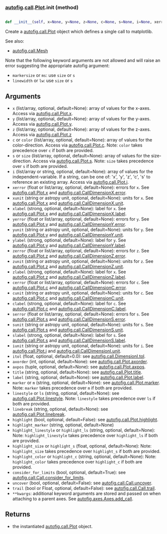 ### [autofig](autofig.md).[call](autofig.call.md).[Plot](autofig.call.Plot.md).__init__ (method)


```py

def __init__(self, x=None, y=None, z=None, c=None, s=None, i=None, xerror=None, xunit=None, xlabel=None, yerror=None, yunit=None, ylabel=None, zerror=None, zunit=None, zlabel=None, cunit=None, clabel=None, cmap=None, sunit=None, slabel=None, smap=None, smode=None, iunit=None, itol=0.0, axorder=None, axpos=None, title=None, label=None, marker=None, linestyle=None, linebreak=None, highlight=True, uncover=False, trail=False, consider_for_limits=True, **kwargs)

```



Create a [autofig.call.Plot](autofig.call.Plot.md) object which defines a single call to
matplotlib.

See also:

* [autofig.call.Mesh](autofig.call.Mesh.md)

Note that the following keyword arguments are not allowed and will raise
an error suggesting the appropriate autofig argument:

* `markersize` or `ms`: use `size` or `s`
* `linewidth` or `lw`: use `size` or `s`


Arguments
-------------
* `x` (list/array, optional, default=None): array of values for the x-axes.
    Access via [autofig.call.Plot.x](autofig.call.Plot.x.md).
* `y` (list/array, optional, default=None): array of values for the y-axes.
    Access via [autofig.call.Plot.y](autofig.call.Plot.y.md).
* `z` (list/array, optional, default=None): array of values for the z-axes.
    Access via [autofig.call.Plot.z](autofig.call.Plot.z.md)
* `c` or `color` (list/array, optional, default=None): array of values for the
    color-direction.  Access via [autofig.call.Plot.c](autofig.call.Plot.c.md).  Note: `color`
    takes precedence over `c` if both are provided.
* `s` or `size` (list/array, optional, default=None): array of values for the
    size-direction.  Access via [autofig.call.Plot.s](autofig.call.Plot.s.md).  Note: `size` takes
    precedence over `s` if both are provided.
* `i` (list/array or string, optional, default=None): array of values for
    the independent-variable.  If a string, can be one of: 'x', 'y', 'z',
    'c', 's' to reference an existing array.  Access via
    [autofig.call.Plot.i](autofig.call.Plot.i.md).
* `xerror` (float or list/array, optional, default=None): errors for `x`.
    See [autofig.call.Plot.x](autofig.call.Plot.x.md) and [autofig.call.CallDimensionX.error](autofig.call.CallDimensionX.error.md).
* `xunit` (string or astropy unit, optional, default=None): units for `x`.
    See [autofig.call.Plot.x](autofig.call.Plot.x.md) and [autofig.call.CallDimensionX.unit](autofig.call.CallDimensionX.unit.md).
* `xlabel` (strong, optional, default=None): label for `x`.
    See [autofig.call.Plot.x](autofig.call.Plot.x.md) and [autofig.call.CallDimensionX.label](autofig.call.CallDimensionX.label.md).
* `yerror` (float or list/array, optional, default=None): errors for `y`.
    See [autofig.call.Plot.y](autofig.call.Plot.y.md) and [autofig.call.CallDimensionY.error](autofig.call.CallDimensionY.error.md).
* `yunit` (string or astropy unit, optional, default=None): units for `y`.
    See [autofig.call.Plot.y](autofig.call.Plot.y.md) and [autofig.call.CallDimensionY.unit](autofig.call.CallDimensionY.unit.md).
* `ylabel` (strong, optional, default=None): label for `y`.
    See [autofig.call.Plot.y](autofig.call.Plot.y.md) and [autofig.call.CallDimensionY.label](autofig.call.CallDimensionY.label.md).
* `zerror` (float or list/array, optional, default=None): errors for `z`.
    See [autofig.call.Plot.z](autofig.call.Plot.z.md) and [autofig.call.CallDimensionZ.error](autofig.call.CallDimensionZ.error.md).
* `zunit` (string or astropy unit, optional, default=None): units for `z`.
    See [autofig.call.Plot.z](autofig.call.Plot.z.md) and [autofig.call.CallDimensionZ.unit](autofig.call.CallDimensionZ.unit.md).
* `zlabel` (strong, optional, default=None): label for `x`.
    See [autofig.call.Plot.z](autofig.call.Plot.z.md) and [autofig.call.CallDimensionZ.label](autofig.call.CallDimensionZ.label.md).
* `cerror` (float or list/array, optional, default=None): errors for `c`.
    See [autofig.call.Plot.c](autofig.call.Plot.c.md) and [autofig.call.CallDimensionC.error](autofig.call.CallDimensionC.error.md).
* `cunit` (string or astropy unit, optional, default=None): units for `c`.
    See [autofig.call.Plot.c](autofig.call.Plot.c.md) and [autofig.call.CallDimensionC.unit](autofig.call.CallDimensionC.unit.md).
* `clabel` (strong, optional, default=None): label for `c`.
    See [autofig.call.Plot.c](autofig.call.Plot.c.md) and [autofig.call.CallDimensionC.label](autofig.call.CallDimensionC.label.md).
* `serror` (float or list/array, optional, default=None): errors for `s`.
    See [autofig.call.Plot.s](autofig.call.Plot.s.md) and [autofig.call.CallDimensionS.error](autofig.call.CallDimensionS.error.md).
* `sunit` (string or astropy unit, optional, default=None): units for `s`.
    See [autofig.call.Plot.s](autofig.call.Plot.s.md) and [autofig.call.CallDimensionS.unit](autofig.call.CallDimensionS.unit.md).
* `slabel` (strong, optional, default=None): label for `s`.
    See [autofig.call.Plot.s](autofig.call.Plot.s.md) and [autofig.call.CallDimensionS.label](autofig.call.CallDimensionS.label.md).
* `iunit` (string or astropy unit, optional, default=None): units for `i`.
    See [autofig.call.Plot.i](autofig.call.Plot.i.md) and [autofig.call.CallDimensionI.unit](autofig.call.CallDimensionI.unit.md).
* `itol` (float, optional, default=0.0): see [autofig.call.DimensionI.tol](autofig.call.DimensionI.tol.md).
* `axorder` (int, optional, default=None): see [autofig.call.Plot.axorder](autofig.call.Plot.axorder.md).
* `axpos` (tuple, optional, default=None): see [autofig.call.Plot.axpos](autofig.call.Plot.axpos.md).
* `title` (string, optional, default=None): see [autofig.call.Plot.title](autofig.call.Plot.title.md).
* `label` (string, optional, default=None): see [autofig.call.Plot.label](autofig.call.Plot.label.md).
* `marker` or `m` (string, optional, default=None): see [autofig.call.Plot.marker](autofig.call.Plot.marker.md).
    Note: `marker` takes precedence over `m` if both are provided.
* `linestyle` or `ls` (string, optional, default=None): see
    [autofig.call.Plot.linestyle](autofig.call.Plot.linestyle.md). Note: `linestyle` takes precedence
    over `ls` if both are provided.
* `linebreak` (string, optional, default=None): see [autofig.call.Plot.linebreak](autofig.call.Plot.linebreak.md).
* `highlight` (bool, optional, default=False): see [autofig.call.Plot.highlight](autofig.call.Plot.highlight.md).
* `highlight_marker` (string, optional, default=None)
* `highlight_linestyle` or `highlight_ls` (string, optional, default=None):
    Note: `highlight_linestyle` takes precedence over `highlight_ls` if
    both are provided.
* `highlight_size` or `highlight_s` (float, optional, default=None):
    Note: `highlight_size` takes precedence over `highlight_s` if both
    are provided.
* `highlight_color` or `highlight_c` (string, optional, default=None):
    Note: `highlight_color` takes precedence over `highlight_c` if both
    are provided.
* `consider_for_limits` (bool, optional, default=True): see
    [autofig.call.Call.consider_for_limits](autofig.call.Call.consider_for_limits.md).
* `uncover` (bool, optional, default=False): see [autofig.call.Call.uncover](autofig.call.Call.uncover.md).
* `trail` (bool or Float, optional, default=False): see
    [autofig.call.Call.trail](autofig.call.Call.trail.md).
* `**kwargs`: additional keyword arguments are stored and passed on when
    attaching to a parent axes.  See [autofig.axes.Axes.add_call](autofig.axes.Axes.add_call.md).

Returns
---------
* the instantiated [autofig.call.Plot](autofig.call.Plot.md) object.

